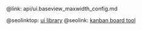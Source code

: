 @link: api/ui.baseview_maxwidth_config.md

@seolinktop: [ui library](https://webix.com)
@seolink: [kanban board tool](https://webix.com/kanban/)